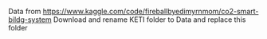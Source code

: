Data from https://www.kaggle.com/code/fireballbyedimyrnmom/co2-smart-bildg-system
Download and rename KETI folder to Data and replace this folder